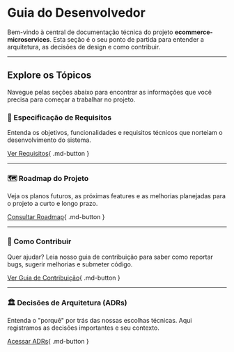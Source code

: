 # Guia do Desenvolvedor

Bem-vindo à central de documentação técnica do projeto **ecommerce-microservices**. Esta seção é o seu ponto de partida para entender a arquitetura, as decisões de design e como contribuir.

---

## Explore os Tópicos

Navegue pelas seções abaixo para encontrar as informações que você precisa para começar a trabalhar no projeto.

### 📄 Especificação de Requisitos

Entenda os objetivos, funcionalidades e requisitos técnicos que norteiam o desenvolvimento do sistema.

[Ver Requisitos](especificacao-requisitos-ERS.md){ .md-button }

---

### 🗺️ Roadmap do Projeto

Veja os planos futuros, as próximas features e as melhorias planejadas para o projeto a curto e longo prazo.

[Consultar Roadmap](ROADMAP.md){ .md-button }

---

### 🤝 Como Contribuir

Quer ajudar? Leia nosso guia de contribuição para saber como reportar bugs, sugerir melhorias e submeter código.

[Ver Guia de Contribuição](CONTRIBUTING.md){ .md-button }

---

### 🏛️ Decisões de Arquitetura (ADRs)

Entenda o "porquê" por trás das nossas escolhas técnicas. Aqui registramos as decisões importantes e seu contexto.

[Acessar ADRs](adr/0001-record-architectural-decisions.md){ .md-button }
